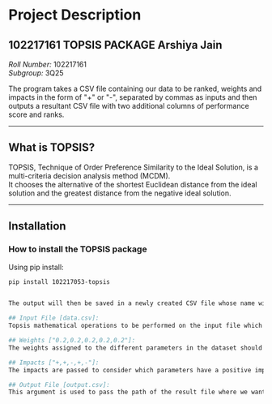 # Project Description

## 102217161 TOPSIS PACKAGE Arshiya Jain

*Roll Number:* 102217161  
*Subgroup:* 3Q25  

The program takes a CSV file containing our data to be ranked, weights and impacts in the form of "+" or "-", separated by commas as inputs and then outputs a resultant CSV file with two additional columns of performance score and ranks.

---

## What is TOPSIS?

TOPSIS, Technique of Order Preference Similarity to the Ideal Solution, is a multi-criteria decision analysis method (MCDM).  
It chooses the alternative of the shortest Euclidean distance from the ideal solution and the greatest distance from the negative ideal solution.

---

## Installation

### How to install the TOPSIS package

Using pip install:
```bash
pip install 102217053-topsis


The output will then be saved in a newly created CSV file whose name will be provided in the command line by the user.

## Input File [data.csv]:
Topsis mathematical operations to be performed on the input file which contains a dataset having different fields.

## Weights ["0.2,0.2,0.2,0.2,0.2"]:
The weights assigned to the different parameters in the dataset should be passed in the argument, separated by commas.

## Impacts ["+,+,-,+,-"]:
The impacts are passed to consider which parameters have a positive impact on the decision and which ones have a negative impact. Only + and - values should be passed and should be separated with , only.

## Output File [output.csv]:
This argument is used to pass the path of the result file where we want the rank and performance score to be stored.